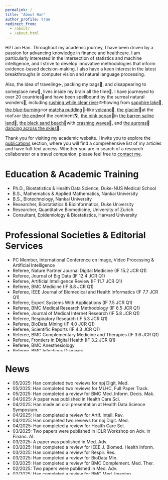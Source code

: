 ```yaml
---
permalink: /
title: "About Han"
author_profile: true
redirect_from: 
  - /about/
  - /about.html
---
```


Hi! I am Han. Throughout my academic journey, I have been driven by a passion for advancing knowledge in finance and healthcare. I am particularly interested in the intersection of statistics and machine intelligence, and I strive to develop innovative methodologies that inform evidence-based decision-making. I also have a keen interest in the latest breakthroughs in computer vision and natural language processing.

Also, the idea of traveling✈️, packing my bags🧳, and disappearing to someplace new📸, lives inside my brain all the time🧠. I have journeyed to over 20 countries🧭and have been spellbound by the surreal natural wonders🌄, including [rushing while clear river](/files/travel/river.jpg)🐟flowing from [sapphire lake](/files/travel/lake.jpg)🦢, [the blue-burning](/files/travel/blue_fire.jpg)🔥or [matcha pudding](/files/travel/matcha.jpg)🍵-like [volcano](/files/travel/volcano.jpg)🌋, [the glacier](/files/travel/glacier.jpg)🧊at the roof🔝or [the end](/files/travel/earth_end.jpg)🔚of the continent🌎, [the pink ocean](/files/travel/pink_lake.jpg)🦩in [the barren saline land](/files/travel/barren.jpg)🌵, [the black sand beach](/files/travel/black_beach.jpg)🐚with [crashing waves](/files/travel/waves.jpg)🌊, and [the auroras](/files/travel/aurora.jpg)🌌[dancing across the skies](/files/travel/aurora_dancing.jpg)🌠. 

Thank you for visiting my academic website. I invite you to explore the [publications](https://han-yuan-med.github.io/publications/) section, where you will find a comprehensive list of my articles and have full-text access. Whether you are in search of a research collaborator or a travel companion, please feel free to <a href="mailto:yuan.han@u.duke.nus.edu">contact me</a>.

# Education & Academic Training
* Ph.D., Biostatistics & Health Data Science, Duke-NUS Medical School
* B.S., Mathematics & Applied Mathematics, Nankai University
* B.S., Biotechnology, Nankai University
* Researcher, Biostatistics & Bioinformatics, Duke University
* Researcher, Quantitative Biomedicine, University of Zurich
* Consultant, Epidemiology & Biostatistics, Harvard University

# Professional Societies & Editorial Services
<ul style="width: auto; height: 300px; overflow: auto">
  <li>PC Member, International Conference on Image, Video Processing & Artificial Intelligence</li>
  <li>Referee, Nature Partner Journal Digital Medicine (IF 15.2 JCR Q1)</li>  
  <li>Referee, Journal of Big Data (IF 12.4  JCR Q1)</li>
  <li>Referee, Artificial Intelligence Review (IF 11.7  JCR Q1)</li>
  <li>Referee, BMC Medicine (IF 8.8  JCR Q1)</li>
  <li>Referee, IEEE Journal of Biomedical and Health Informatics (IF 7.7 JCR Q1)</li>
  <li>Referee, Expert Systems With Applications (IF 7.5 JCR Q1)</li>
  <li>Referee, BMC Medical Research Methodology (IF 6.5 JCR Q1)</li>
  <li>Referee, Journal of Medical Internet Research (IF 5.8 JCR Q1)</li>
  <li>Referee, Respiratory Research (IF 5.3 JCR Q1)</li>
  <li>Referee, BioData Mining (IF 4.0 JCR Q1)</li>
  <li>Referee, Scientific Reports (IF 4.3 JCR Q1)</li>
  <li>Referee, BMC Complementary Medicine and Therapies (IF 3.6 JCR Q1)</li>
  <li>Referee, Frontiers in Digital Health (IF 3.2 JCR Q1)</li>
  <li>Referee, BMC Anesthesiology</li>
  <li>Referee, BMC Infectious Diseases</li>
  <li>Referee, BMC Medical Imaging</li>
  <li>Referee, BMC Medical Informatics and Decision Making</li>
  <li>Referee, BMC Cardiovascular Disorders</li>
  <li>Referee, Data Science Journal</li>
  <li>Referee, Health Care Science</li>
  <li>Referee, Machine Learning for Health Symposium</li>
</ul>

# News
<ul style="width: auto; height: 300px; overflow: auto">
  <li>05/2025: Han completed two reviews for npj Digit. Med.</li>
  <li>05/2025: Han completed two reviews for MLHC, Full Paper Track.</li>
  <li>05/2025: Han completed a review for BMC Med. Inform. Decis. Mak.</li>
  <li>04/2025: A paper was published in Health Care Sci.</li>
  <li>04/2025: Han made an oral presentation at Health Data Science Symposium.</li>
  <li>04/2025: Han completed a review for Artif. Intell. Rev.</li>
  <li>04/2025: Han completed two reviews for npj Digit. Med.</li>
  <li>04/2025: Han completed a review for Health Care Sci.</li>
  <li>03/2025: Two papers were published in ICLR Workshop on Adv. in Financ. AI.</li>
  <li>03/2025: A paper was published in Med. Adv.</li>
  <li>03/2025: Han completed a review for IEEE J. Biomed. Health Inform.</li>
  <li>03/2025: Han completed a review for Respir. Res.</li>
  <li>03/2025: Han completed a review for BioData Min.</li>
  <li>03/2025: Han completed a review for BMC Complement. Med. Ther.</li>
  <li>02/2025: Two papers were published in Med. Adv.</li>
  <li>02/2025: Han completed a review for BMC Med. Imaging.</li>
  <li>02/2025: Han completed a review for BMC Infect. Dis.</li>
  <li>01/2025: Han completed a review for BMC Med. Res. Methodol.</li>
  <li>01/2025: Two papers were published in iRadiol.</li>
  <li>01/2025: Han completed a review for Sci. Rep.</li>
  <li>01/2025: Han completed a review for J. Big Data.</li>
  <li>01/2025: Han completed a review for BMC Anesthesiol.
  <li>12/2024: A paper was published in Health Care Sci.</li>
  <li>12/2024: A paper was published in BMC Med. Res. Methodol.</li>
  <li>12/2024: A paper was published in Med. Adv.</li>
  <li>12/2024: Han completed a review for BMC Med. Inform. Decis. Mak.</li>
  <li>12/2024: Han completed a review for BMC Med. Imaging.</li>
  <li>12/2024: Han completed a review for BMC Med. Inform. Decis. Mak.</li>
  <li>11/2024: Han completed a review for Front. Digit. Health.</li>
  <li>11/2024: Han completed a review for BMC Cardiovasc. Disord.</li>
  <li>11/2024: Han completed a review for Sci. Rep.</li>
  <li>11/2024: Han completed a review for J. Med. Internet Res.</li>
  <li>10/2024: A paper was published in Asia-Pac. J. Ophthalmol.</li>
  <li>09/2024: Han completed his oral defense of Ph.D. thesis.</li>
  <li>09/2024: A paper was published in Health Care Sci.</li>
  <li>08/2024: A paper was published in J. Biomed. Inform.</li>
  <li>07/2024: A project was spotlighted by Duke-NUS news.</li>
  <li>07/2024: Two papers were published in Med. Adv.</li>
  <li>05/2024: Han completed three reviews for IVPAI, Full Paper Track.</li>
  <li>12/2023: A paper was published in IEEE Trans. Neural Netw. Learn. Syst.</li>
  <li>11/2023: Han made a poster presentation at AI Health Summit.</li>
  <li>10/2023: Han completed a review for Expert Syst. Appl.</li>
  <li>10/2023: Han completed three reviews for ML4H, Full Paper Track.</li>
  <li>10/2023: A paper was published in J. Biomed. Inform.</li>
  <li>08/2023: A paper was published in Artif. Intell. Med.</li>
  <li>08/2023: Han completed a review for Expert Syst. Appl.</li>
  <li>07/2023: Han completed a review for Data Sci. J.</li>
  <li>07/2023: Han made a poster presentation at MIDL, Short Paper Track.</li>
  <li>07/2023: Han started his research scholar journey at Duke University.</li>
  <li>06/2023: A paper was published in STAR Protoc.</li>
  <li>05/2023: Han made two oral presentations at ICLR, Tiny Paper Track.</li>
  <li>03/2023: Han obtained the student accommodation awards of ICLR.</li>
  <li>12/2022: Han obtained the pre-doctoral research exchange awards.</li>
  <li>05/2022: A paper was published in J. Biomed. Inform.</li>
  <li>02/2022: A paper was published in J. Biomed. Inform.</li>
  <li>02/2022: Han obtained the runner-up of the annual student research symposium.</li>
  <li>01/2022: A paper was published in J. Biomed. Inform.</li>
  <li>01/2022: Han started his research scholar journey at University of Zurich.</li>
  <li>06/2021: A R package was officially released in CRAN.</li>
  <li>06/2021: A paper was published in J. Exp. Clin. Cancer Res.</li>
  <li>02/2021: Han made an oral presentation at ICMHI, Full Paper Track.</li>
  <li>10/2020: A paper was published in Front. Oncol.</li>
  <li>09/2020: A paper was published in Int. J. Biostat.</li>
  <li>08/2020: Han started his Ph.D. study at Duke-NUS Medical School.</li>
  <li>07/2019: Han started his consultant journey at Harvard University.</li>
  <li>06/2019: Han obtained his double B.S. degrees with distinction.</li>
  <li>12/2018: Han obtained the 3rd prize of excellent undergraduate scholarship.</li>
  <li>12/2017: Han obtained the 1st prize of excellent undergraduate scholarship.</li>
  <li>08/2017: Han started his macro research analyst journey at Founder Securities.</li>
  <li>12/2016: Han obtained the 1st prize of excellent undergraduate scholarship.</li>
  <li>08/2016: Han started his banking advisor journey at Bank of China.</li>
  <li>09/2015: Han started his undergraduate study at Nankai University.</li>
</ul>
